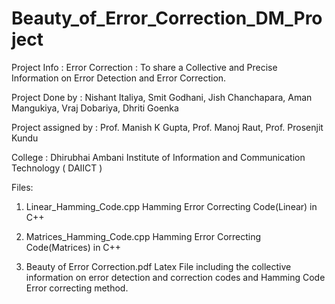 # Beauty_of_Error_Correction_DM_Project

Project Info : Error Correction : To share a Collective and Precise Information on Error Detection and Error Correction.

Project Done by : Nishant Italiya, Smit Godhani, Jish Chanchapara, Aman Mangukiya, Vraj Dobariya, Dhriti Goenka

Project assigned by : Prof. Manish K Gupta, Prof. Manoj Raut, Prof. Prosenjit Kundu

College : Dhirubhai Ambani Institute of Information and Communication Technology ( DAIICT )


Files:
1) Linear_Hamming_Code.cpp           Hamming Error Correcting Code(Linear) in C++

2) Matrices_Hamming_Code.cpp         Hamming Error Correcting Code(Matrices) in C++

3) Beauty of Error Correction.pdf    Latex File including the collective information on error detection and correction codes and Hamming Code Error correcting method.
